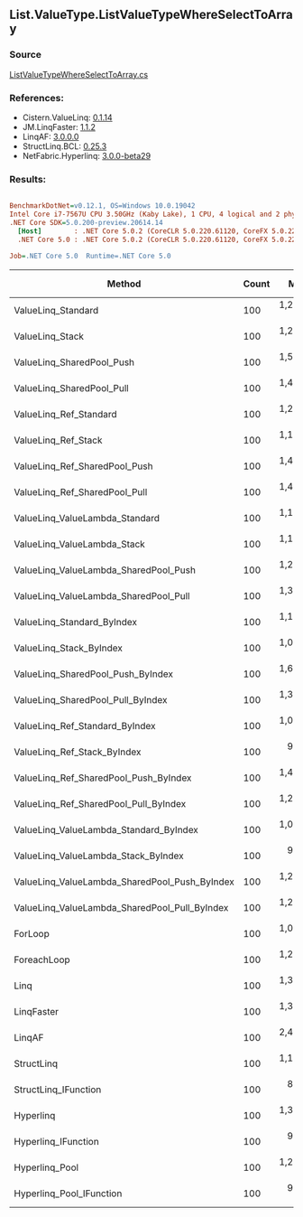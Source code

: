 ﻿## List.ValueType.ListValueTypeWhereSelectToArray

### Source
[ListValueTypeWhereSelectToArray.cs](../LinqBenchmarks/List/ValueType/ListValueTypeWhereSelectToArray.cs)

### References:
- Cistern.ValueLinq: [0.1.14](https://www.nuget.org/packages/Cistern.ValueLinq/0.1.14)
- JM.LinqFaster: [1.1.2](https://www.nuget.org/packages/JM.LinqFaster/1.1.2)
- LinqAF: [3.0.0.0](https://www.nuget.org/packages/LinqAF/3.0.0.0)
- StructLinq.BCL: [0.25.3](https://www.nuget.org/packages/StructLinq.BCL/0.25.3)
- NetFabric.Hyperlinq: [3.0.0-beta29](https://www.nuget.org/packages/NetFabric.Hyperlinq/3.0.0-beta29)

### Results:
``` ini

BenchmarkDotNet=v0.12.1, OS=Windows 10.0.19042
Intel Core i7-7567U CPU 3.50GHz (Kaby Lake), 1 CPU, 4 logical and 2 physical cores
.NET Core SDK=5.0.200-preview.20614.14
  [Host]        : .NET Core 5.0.2 (CoreCLR 5.0.220.61120, CoreFX 5.0.220.61120), X64 RyuJIT
  .NET Core 5.0 : .NET Core 5.0.2 (CoreCLR 5.0.220.61120, CoreFX 5.0.220.61120), X64 RyuJIT

Job=.NET Core 5.0  Runtime=.NET Core 5.0  

```
|                                        Method | Count |       Mean |    Error |   StdDev | Ratio | RatioSD |  Gen 0 | Gen 1 | Gen 2 | Allocated |
|---------------------------------------------- |------ |-----------:|---------:|---------:|------:|--------:|-------:|------:|------:|----------:|
|                            ValueLinq_Standard |   100 | 1,288.4 ns |  7.11 ns |  5.93 ns |  1.26 |    0.01 | 0.9670 |     - |     - |    2024 B |
|                               ValueLinq_Stack |   100 | 1,270.0 ns |  9.12 ns |  8.53 ns |  1.24 |    0.01 | 0.9670 |     - |     - |    2024 B |
|                     ValueLinq_SharedPool_Push |   100 | 1,590.7 ns | 10.81 ns |  9.59 ns |  1.55 |    0.01 | 0.9670 |     - |     - |    2024 B |
|                     ValueLinq_SharedPool_Pull |   100 | 1,498.4 ns |  6.93 ns |  6.15 ns |  1.46 |    0.01 | 0.9670 |     - |     - |    2024 B |
|                        ValueLinq_Ref_Standard |   100 | 1,214.9 ns |  6.86 ns |  6.42 ns |  1.19 |    0.01 | 0.9670 |     - |     - |    2024 B |
|                           ValueLinq_Ref_Stack |   100 | 1,180.9 ns |  3.61 ns |  3.01 ns |  1.15 |    0.01 | 0.9670 |     - |     - |    2024 B |
|                 ValueLinq_Ref_SharedPool_Push |   100 | 1,434.0 ns |  3.35 ns |  3.13 ns |  1.40 |    0.01 | 0.9670 |     - |     - |    2024 B |
|                 ValueLinq_Ref_SharedPool_Pull |   100 | 1,433.8 ns |  7.65 ns |  6.79 ns |  1.40 |    0.01 | 0.9670 |     - |     - |    2024 B |
|                ValueLinq_ValueLambda_Standard |   100 | 1,178.8 ns |  7.48 ns |  6.63 ns |  1.15 |    0.01 | 0.9670 |     - |     - |    2024 B |
|                   ValueLinq_ValueLambda_Stack |   100 | 1,167.9 ns |  6.93 ns |  6.14 ns |  1.14 |    0.01 | 0.9670 |     - |     - |    2024 B |
|         ValueLinq_ValueLambda_SharedPool_Push |   100 | 1,243.6 ns |  5.86 ns |  4.89 ns |  1.21 |    0.01 | 0.9670 |     - |     - |    2024 B |
|         ValueLinq_ValueLambda_SharedPool_Pull |   100 | 1,389.5 ns |  4.00 ns |  3.54 ns |  1.36 |    0.01 | 0.9670 |     - |     - |    2024 B |
|                    ValueLinq_Standard_ByIndex |   100 | 1,148.9 ns |  5.49 ns |  4.59 ns |  1.12 |    0.01 | 0.9670 |     - |     - |    2024 B |
|                       ValueLinq_Stack_ByIndex |   100 | 1,055.0 ns |  5.87 ns |  4.90 ns |  1.03 |    0.01 | 0.9670 |     - |     - |    2024 B |
|             ValueLinq_SharedPool_Push_ByIndex |   100 | 1,611.1 ns |  7.23 ns |  6.77 ns |  1.57 |    0.01 | 0.9670 |     - |     - |    2024 B |
|             ValueLinq_SharedPool_Pull_ByIndex |   100 | 1,337.4 ns |  5.03 ns |  4.71 ns |  1.30 |    0.01 | 0.9670 |     - |     - |    2024 B |
|                ValueLinq_Ref_Standard_ByIndex |   100 | 1,053.2 ns |  5.85 ns |  5.47 ns |  1.03 |    0.01 | 0.9670 |     - |     - |    2024 B |
|                   ValueLinq_Ref_Stack_ByIndex |   100 |   992.7 ns |  4.60 ns |  4.08 ns |  0.97 |    0.01 | 0.9670 |     - |     - |    2024 B |
|         ValueLinq_Ref_SharedPool_Push_ByIndex |   100 | 1,439.2 ns |  4.23 ns |  3.96 ns |  1.40 |    0.01 | 0.9670 |     - |     - |    2024 B |
|         ValueLinq_Ref_SharedPool_Pull_ByIndex |   100 | 1,267.8 ns |  5.36 ns |  4.75 ns |  1.24 |    0.01 | 0.9670 |     - |     - |    2024 B |
|        ValueLinq_ValueLambda_Standard_ByIndex |   100 | 1,012.4 ns |  3.56 ns |  3.33 ns |  0.99 |    0.01 | 0.9670 |     - |     - |    2024 B |
|           ValueLinq_ValueLambda_Stack_ByIndex |   100 |   971.5 ns |  3.16 ns |  2.80 ns |  0.95 |    0.01 | 0.9670 |     - |     - |    2024 B |
| ValueLinq_ValueLambda_SharedPool_Push_ByIndex |   100 | 1,229.8 ns |  5.85 ns |  5.47 ns |  1.20 |    0.01 | 0.9670 |     - |     - |    2024 B |
| ValueLinq_ValueLambda_SharedPool_Pull_ByIndex |   100 | 1,200.3 ns |  4.21 ns |  3.94 ns |  1.17 |    0.01 | 0.9670 |     - |     - |    2024 B |
|                                       ForLoop |   100 | 1,025.1 ns |  6.37 ns |  5.96 ns |  1.00 |    0.00 | 3.4103 |     - |     - |    7136 B |
|                                   ForeachLoop |   100 | 1,249.3 ns |  5.93 ns |  5.55 ns |  1.22 |    0.01 | 3.4103 |     - |     - |    7136 B |
|                                          Linq |   100 | 1,308.7 ns | 12.67 ns | 10.58 ns |  1.28 |    0.01 | 2.4853 |     - |     - |    5200 B |
|                                    LinqFaster |   100 | 1,384.7 ns | 14.88 ns | 13.92 ns |  1.35 |    0.01 | 3.4103 |     - |     - |    7136 B |
|                                        LinqAF |   100 | 2,434.0 ns | 37.45 ns | 33.20 ns |  2.38 |    0.03 | 3.3951 |     - |     - |    7104 B |
|                                    StructLinq |   100 | 1,156.1 ns |  3.22 ns |  2.52 ns |  1.13 |    0.01 | 1.0166 |     - |     - |    2128 B |
|                          StructLinq_IFunction |   100 |   857.4 ns |  4.43 ns |  4.15 ns |  0.84 |    0.01 | 0.9670 |     - |     - |    2024 B |
|                                     Hyperlinq |   100 | 1,307.8 ns | 13.62 ns | 12.74 ns |  1.28 |    0.01 | 0.9670 |     - |     - |    2024 B |
|                           Hyperlinq_IFunction |   100 |   952.4 ns |  5.75 ns |  5.38 ns |  0.93 |    0.01 | 0.9670 |     - |     - |    2024 B |
|                                Hyperlinq_Pool |   100 | 1,262.7 ns | 18.12 ns | 16.95 ns |  1.23 |    0.02 | 0.0267 |     - |     - |      56 B |
|                      Hyperlinq_Pool_IFunction |   100 |   905.8 ns |  2.57 ns |  2.28 ns |  0.88 |    0.01 | 0.0267 |     - |     - |      56 B |
